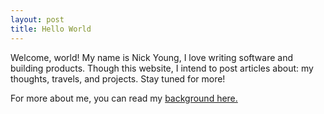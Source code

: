 ```yaml
---
layout: post
title: Hello World
---
```


Welcome, world! My name is Nick Young, I love writing software and building products. Though this website, I intend to post articles about: my thoughts, travels, and projects. Stay tuned for more!

For more about me, you can read my [background here.](nickyoung.io/about)
